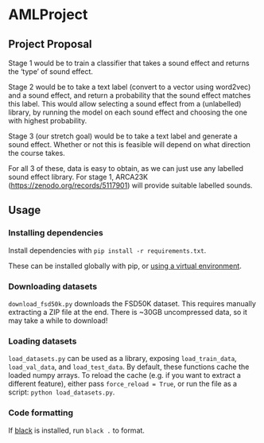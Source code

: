 # AMLProject

## Project Proposal

Stage 1 would be to train a classifier that takes a sound effect and returns the ‘type’ of sound effect.

Stage 2 would be to take a text label (convert to a vector using word2vec) and a sound effect, and return a probability that the sound effect matches this label. This would allow selecting a sound effect from a (unlabelled) library, by running the model on each sound effect and choosing the one with highest probability.

Stage 3 (our stretch goal) would be to take a text label and generate a sound effect. Whether or not this is feasible will depend on what direction the course takes.

For all 3 of these, data is easy to obtain, as we can just use any labelled sound effect library. For stage 1, ARCA23K (https://zenodo.org/records/5117901) will provide suitable labelled sounds.

## Usage

### Installing dependencies

Install dependencies with `pip install -r requirements.txt`.

These can be installed globally with pip, or [using a virtual environment](https://packaging.python.org/en/latest/guides/installing-using-pip-and-virtual-environments/).

### Downloading datasets

`download_fsd50k.py` downloads the FSD50K dataset. This requires manually extracting a ZIP file at the end. There is ~30GB uncompressed data, so it may take a while to download!

### Loading datasets

`load_datasets.py` can be used as a library, exposing `load_train_data`, `load_val_data`, and `load_test_data`. By default, these functions cache the loaded numpy arrays. To reload the cache (e.g. if you want to extract a different feature), either pass `force_reload = True`, or run the file as a script: `python load_datasets.py`.

### Code formatting

If [black](https://black.readthedocs.io/en/stable/) is installed, run `black .` to format.
